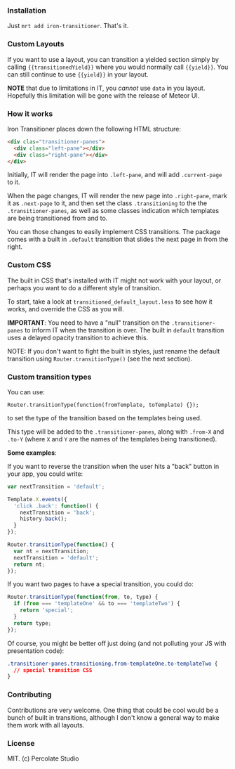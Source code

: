### Installation

Just `mrt add iron-transitioner`. That's it.

### Custom Layouts

If you want to use a layout, you can transition a yielded section simply by calling `{{transitionedYield}}` where you would normally call `{{yield}}`. You can still continue to use `{{yield}}` in your layout.

**NOTE** that due to limitations in IT, you *cannot* use `data` in you layout. Hopefully this limitation will be gone with the release of Meteor UI.

### How it works

Iron Transitioner places down the following HTML structure:

```html
<div clas="transitioner-panes">
  <div class="left-pane"></div>
  <div class="right-pane"></div>
</div>
```

Initially, IT will render the page into `.left-pane`, and will add `.current-page` to it.

When the page changes, IT will render the new page into `.right-pane`, mark it as `.next-page` to it, and then set the class `.transitioning` to the the `.transitioner-panes`, as well as some classes indication which templates are being transitioned from and to.

You can those changes to easily implement CSS transitions. The package comes with a built in `.default` transition that slides the next page in from the right.

### Custom CSS

The built in CSS that's installed with IT might not work with your layout, or perhaps you want to do a different style of transition.

To start, take a look at `transitioned_default_layout.less` to see how it works, and override the CSS as you will.

**IMPORTANT**: You need to have a "null" transition on the `.transitioner-panes` to inform IT when the transition is over. The built in `default` transition uses a delayed opacity transition to achieve this.

NOTE: If you don't want to fight the built in styles, just rename the default transition using `Router.transitionType()` (see the next section).

### Custom transition types

You can use:

```
Router.transitionType(function(fromTemplate, toTemplate) {});
```

to set the type of the transition based on the templates being used.

This type will be added to the `.transitioner-panes`, along with `.from-X` and `.to-Y` (where `X` and `Y` are the names of the templates being transitioned).

**Some examples**:

If you want to reverse the transition when the user hits a "back" button in your app, you could write:

```js
var nextTransition = 'default';

Template.X.events({
  'click .back': function() {
    nextTransition = 'back';
    history.back();
  }
});

Router.transitionType(function() {
  var nt = nextTransition;
  nextTransition = 'default';
  return nt;
});
```

If you want two pages to have a special transition, you could do:
```js
Router.transitionType(function(from, to, type) {
  if (from === 'templateOne' && to === 'templateTwo') {
    return 'special';
  }
  return type;
});
```

Of course, you might be better off just doing (and not polluting your JS with presentation code):
```css
.transitioner-panes.transitioning.from-templateOne.to-templateTwo {
  // special transition CSS
}
```

### Contributing

Contributions are very welcome. One thing that could be cool would be a bunch of built in transitions, although I don't know a general way to make them work with all layouts.

### License 

MIT. (c) Percolate Studio
